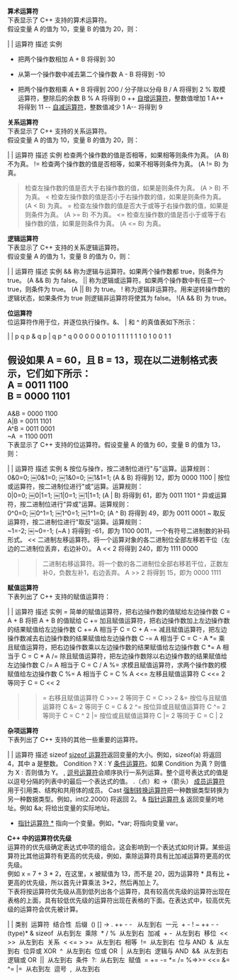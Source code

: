 **算术运算符**  
下表显示了 C++ 支持的算术运算符。  
假设变量 A 的值为 10，变量 B 的值为 20，则：

|
|
运算符 描述 实例
+ 把两个操作数相加 A + B 将得到 30
- 从第一个操作数中减去第二个操作数 A - B 将得到 -10
* 把两个操作数相乘 A * B 将得到 200
/ 分子除以分母 B / A 将得到 2
% 取模运算符，整除后的余数 B % A 将得到 0
++ [自增运算符](https://www.runoob.com/cplusplus/cpp-increment-decrement-operators.html)，整数值增加 1 A++ 将得到 11
-- [自减运算符](https://www.runoob.com/cplusplus/cpp-increment-decrement-operators.html)，整数值减少 1 A-- 将得到 9
 
**关系运算符**  
下表显示了 C++ 支持的关系运算符。  
假设变量 A 的值为 10，变量 B 的值为 20，则：

|
|
运算符 描述 实例
 检查两个操作数的值是否相等，如果相等则条件为真。 (A  B) 不为真。
!= 检查两个操作数的值是否相等，如果不相等则条件为真。 (A != B) 为真。
> 检查左操作数的值是否大于右操作数的值，如果是则条件为真。 (A > B) 不为真。
< 检查左操作数的值是否小于右操作数的值，如果是则条件为真。 (A < B) 为真。
>= 检查左操作数的值是否大于或等于右操作数的值，如果是则条件为真。 (A >= B) 不为真。
<= 检查左操作数的值是否小于或等于右操作数的值，如果是则条件为真。 (A <= B) 为真。

**逻辑运算符**  
下表显示了 C++ 支持的关系逻辑运算符。  
假设变量 A 的值为 1，变量 B 的值为 0，则：

|
|
运算符 描述 实例
&& 称为逻辑与运算符。如果两个操作数都 true，则条件为 true。 (A && B) 为 false。
|| 称为逻辑或运算符。如果两个操作数中有任意一个 true，则条件为 true。 (A || B) 为 true。
! 称为逻辑非运算符。用来逆转操作数的逻辑状态，如果条件为 true 则逻辑非运算符将使其为 false。 !(A && B) 为 true。

**位运算符**  
位运算符作用于位，并逐位执行操作。&、 | 和 ^ 的真值表如下所示：

|
|
p q p & q p | q p ^ q
0 0 0 0 0
0 1 0 1 1
1 1 1 1 0
1 0 0 1 1

假设如果 A = 60，且 B = 13，现在以二进制格式表示，它们如下所示：  
A = 0011 1100  
B = 0000 1101  
-----------------  
A&B = 0000 1100  
A|B = 0011 1101  
A^B = 0011 0001  
~A  = 1100 0011  
下表显示了 C++ 支持的位运算符。假设变量 A 的值为 60，变量 B 的值为 13，则：

|
|
运算符 描述 实例
&
按位与操作，按二进制位进行"与"运算。运算规则：  
0&0=0; ￼0&1=0; ￼1&0=0; ￼1&1=1;
(A & B) 将得到 12，即为 0000 1100
|
按位或运算符，按二进制位进行"或"运算。运算规则：  
0|0=0; ￼0|1=1; ￼1|0=1; ￼1|1=1;
(A | B) 将得到 61，即为 0011 1101
^
异或运算符，按二进制位进行"异或"运算。运算规则：  
0^0=0; ￼0^1=1; ￼1^0=1; ￼1^1=0;
(A ^ B) 将得到 49，即为 0011 0001
~
取反运算符，按二进制位进行"取反"运算。运算规则：  
~1=-2; ￼~0=-1;
(~A ) 将得到 -61，即为 1100 0011，一个有符号二进制数的补码形式。
<< 二进制左移运算符。将一个运算对象的各二进制位全部左移若干位（左边的二进制位丢弃，右边补0）。 A << 2 将得到 240，即为 1111 0000
>> 二进制右移运算符。将一个数的各二进制位全部右移若干位，正数左补0，负数左补1，右边丢弃。 A >> 2 将得到 15，即为 0000 1111
 
**赋值运算符**  
下表列出了 C++ 支持的赋值运算符：

|
|
运算符 描述 实例
= 简单的赋值运算符，把右边操作数的值赋给左边操作数 C = A + B 将把 A + B 的值赋给 C
+= 加且赋值运算符，把右边操作数加上左边操作数的结果赋值给左边操作数 C += A 相当于 C = C + A
-= 减且赋值运算符，把左边操作数减去右边操作数的结果赋值给左边操作数 C -= A 相当于 C = C - A
*= 乘且赋值运算符，把右边操作数乘以左边操作数的结果赋值给左边操作数 C *= A 相当于 C = C * A
/= 除且赋值运算符，把左边操作数除以右边操作数的结果赋值给左边操作数 C /= A 相当于 C = C / A
%= 求模且赋值运算符，求两个操作数的模赋值给左边操作数 C %= A 相当于 C = C % A
<<= 左移且赋值运算符 C <<= 2 等同于 C = C << 2
>>= 右移且赋值运算符 C >>= 2 等同于 C = C >> 2
&= 按位与且赋值运算符 C &= 2 等同于 C = C & 2
^= 按位异或且赋值运算符 C ^= 2 等同于 C = C ^ 2
|= 按位或且赋值运算符 C |= 2 等同于 C = C | 2

**杂项运算符**  
下表列出了 C++ 支持的其他一些重要的运算符。

|
|
运算符 描述
sizeof [sizeof 运算符](https://www.runoob.com/cplusplus/cpp-sizeof-operator.html)返回变量的大小。例如，sizeof(a) 将返回 4，其中 a 是整数。
Condition ? X : Y [条件运算符](https://www.runoob.com/cplusplus/cpp-conditional-operator.html)。如果 Condition 为真 ? 则值为 X : 否则值为 Y。
, [逗号运算符](https://www.runoob.com/cplusplus/cpp-comma-operator.html)会顺序执行一系列运算。整个逗号表达式的值是以逗号分隔的列表中的最后一个表达式的值。
.（点）和 ->（箭头） [成员运算符](https://www.runoob.com/cplusplus/cpp-member-operators.html)用于引用类、结构和共用体的成员。
Cast [强制转换运算符](https://www.runoob.com/cplusplus/cpp-casting-operators.html)把一种数据类型转换为另一种数据类型。例如，int(2.2000) 将返回 2。
& [指针运算符 &](https://www.runoob.com/cplusplus/cpp-pointer-operators.html) 返回变量的地址。例如 &a; 将给出变量的实际地址。
* [指针运算符 *](https://www.runoob.com/cplusplus/cpp-pointer-operators.html) 指向一个变量。例如，*var; 将指向变量 var。
 
**C++ 中的运算符优先级**  
运算符的优先级确定表达式中项的组合。这会影响到一个表达式如何计算。某些运算符比其他运算符有更高的优先级，例如，乘除运算符具有比加减运算符更高的优先级。  
例如 x = 7 + 3 * 2，在这里，x 被赋值为 13，而不是 20，因为运算符 * 具有比 + 更高的优先级，所以首先计算乘法 3*2，然后再加上 7。  
下表将按运算符优先级从高到低列出各个运算符，具有较高优先级的运算符出现在表格的上面，具有较低优先级的运算符出现在表格的下面。在表达式中，较高优先级的运算符会优先被计算。

|
|
类别  运算符  结合性 
后缀  () [] -> . ++ - -   从左到右 
一元  + - ! ~ ++ - - (type)* & sizeof  从右到左 
乘除  * / %  从左到右 
加减  + -  从左到右 
移位  << >>  从左到右 
关系  < <= > >=  从左到右 
相等   !=  从左到右 
位与 AND  &  从左到右 
位异或 XOR  ^  从左到右 
位或 OR  |  从左到右 
逻辑与 AND  &&  从左到右 
逻辑或 OR  ||  从左到右 
条件  ?:  从右到左 
赋值  = += -= *= /= %=>>= <<= &= ^= |=  从右到左 
逗号  ,  从左到右